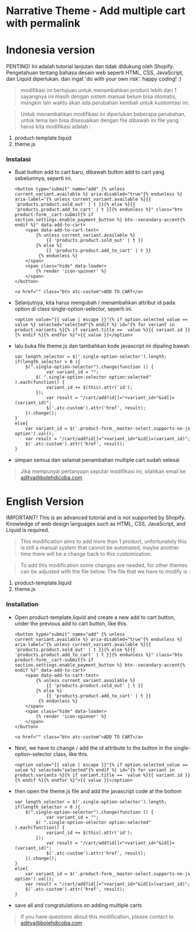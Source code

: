 # Narrative Theme - Add multiple cart with permalink

# Indonesia version
PENTING! Ini adalah tutorial lanjutan dan tidak didukung oleh Shopify. Pengetahuan tentang bahasa desain web seperti HTML, CSS, JavaScript, dan Liquid diperlukan. dan ingat 'do with your own risk'. happy coding! :)

> modifikasi ini bertujuan untuk menambahkan product lebih dari 1 sayangnya ini masih dengan sistem manual belum bisa otomatis, mungkin lain waktu akan ada perubahan kembali untuk kustomtasi ini.

> Untuk menambahkan modifikasi ini diperlukan beberapa perubahan, untuk tema lain bisa disesuaikan dengan file dibawah ini 
   file yang harus kita modifikasi adalah :
   1. product-template.liquid
   2. theme.js

### Instalasi
- Buat button add to cart baru, dibawah button add to cart yang sebelumnya, seperti ini.  

    ```
    <button type="submit" name="add" {% unless current_variant.available %} aria-disabled="true"{% endunless %} aria-label="{% unless current_variant.available %}{{ 'products.product.sold_out' | t }}{% else %}{{ 'products.product.add_to_cart' | t }}{% endunless %}" class="btn product-form__cart-submit{% if section.settings.enable_payment_button %} btn--secondary-accent{% endif %}" data-add-to-cart>
    	<span data-add-to-cart-text>
    		{% unless current_variant.available %}
    			{{ 'products.product.sold_out' | t }}
    		{% else %}
                {{ 'products.product.add_to_cart' | t }}
             {% endunless %}
    	</span>
    	<span class="hide" data-loader>
    		{% render 'icon-spinner' %}
    	</span>
    </button>
    
    <a href="" class="btn atc-custom">ADD TO CART</a>
    ```

- Selanjutnya, kita harus mengubah / menambahkan attribut id pada option di class single-option-selector, seperti ini.

    ``` 
    <option value="{{ value | escape }}"{% if option.selected_value == value %} selected="selected"{% endif %} id="{% for variant in product.variants %}{% if variant.title ==  value %}{{ variant.id }}{% endif %}{% endfor %}">{{ value }}</option>
    ```
- lalu buka file theme.js dan tambahkan kode javascript ini dipaling bawah

    ```
    var length_selector = $('.single-option-selector').length;
    if(length_selector > 0 ){
    	$(".single-option-selector").change(function () {
        		var variant_id = "";
    		$( ".single-option-selector option:selected" ).each(function() {
    			variant_id += $(this).attr('id');
    		});
        		var result = "/cart/add?id[]="+variant_id+"&id[]=(variant_id)";
        		$('.atc-custom').attr('href', result);
    	}).change();
    }
    else{
    	var variant_id = $('.product-form__master-select.supports-no-js option').val();
       	var result = "/cart/add?id[]="+variant_id+"&id[]=(variant_id)";
       	$('.atc-custom').attr('href', result);
    }
    ```
- simpan semua dan selamat penambahan multiple cart sudah selesai

> Jika mempunyai pertanyaan seputar modifikasi ini, silahkan email ke aditya@bolehdicoba.com

# English Version

IMPORTANT! This is an advanced tutorial and is not supported by Shopify. Knowledge of web design languages such as HTML, CSS, JavaScript, and Liquid is required.

> This modification aims to add more than 1 product, unfortunately this is still a manual system that cannot be automated, maybe another time there will be a change back to this customization.

> To add this modification some changes are needed, for other themes can be adjusted with the file below.
The file that we have to modify is :
1. product-template.liquid
2. theme.js

### Installation

- Open product-template.liquid and create a new add to cart button, under the previous add to cart button, like this.

    ```
    <button type="submit" name="add" {% unless current_variant.available %} aria-disabled="true"{% endunless %} aria-label="{% unless current_variant.available %}{{ 'products.product.sold_out' | t }}{% else %}{{ 'products.product.add_to_cart' | t }}{% endunless %}" class="btn product-form__cart-submit{% if section.settings.enable_payment_button %} btn--secondary-accent{% endif %}" data-add-to-cart>
    	<span data-add-to-cart-text>
    		{% unless current_variant.available %}
    			{{ 'products.product.sold_out' | t }}
    		{% else %}
                {{ 'products.product.add_to_cart' | t }}
             {% endunless %}
    	</span>
    	<span class="hide" data-loader>
    		{% render 'icon-spinner' %}
    	</span>
    </button>
    
    <a href="" class="btn atc-custom">ADD TO CART</a>
    ```
    
- Next, we have to change / add the id attribute to the button in the single-option-selector class, like this.
 
    ``` 
    <option value="{{ value | escape }}"{% if option.selected_value == value %} selected="selected"{% endif %} id="{% for variant in product.variants %}{% if variant.title ==  value %}{{ variant.id }}{% endif %}{% endfor %}">{{ value }}</option>
    ```
    
- then open the theme.js file and add the javascript code at the bottom

    ```
    var length_selector = $('.single-option-selector').length;
    if(length_selector > 0 ){
    	$(".single-option-selector").change(function () {
        		var variant_id = "";
    		$( ".single-option-selector option:selected" ).each(function() {
    			variant_id += $(this).attr('id');
    		});
        		var result = "/cart/add?id[]="+variant_id+"&id[]=(variant_id)";
        		$('.atc-custom').attr('href', result);
    	}).change();
    }
    else{
    	var variant_id = $('.product-form__master-select.supports-no-js option').val();
       	var result = "/cart/add?id[]="+variant_id+"&id[]=(variant_id)";
       	$('.atc-custom').attr('href', result);
    }
    ```

- save all and congratulations on adding multiple carts

> If you have questions about this modification, please contact to aditya@bolehdicoba.com
